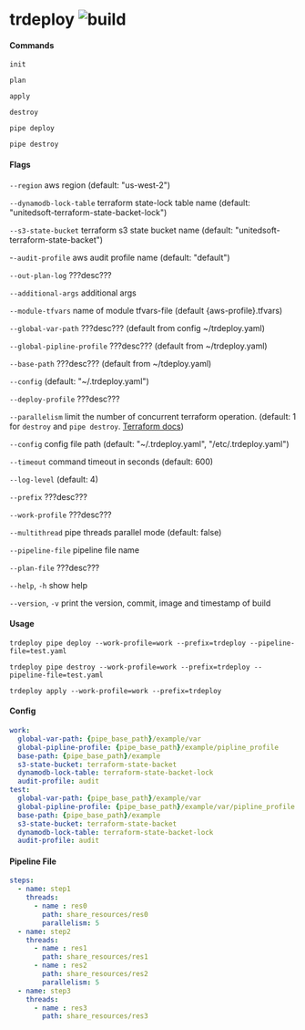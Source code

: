 trdeploy
![build](https://github.com/KseniyaRomanchik/trdeploy/workflows/trdeploy/badge.svg?sanitize=true)
================================

#### Commands

`init`

`plan`

`apply`

`destroy`

`pipe deploy`

`pipe destroy`

#### Flags

`--region` aws region (default: "us-west-2")

`--dynamodb-lock-table` terraform state-lock table name (default: "unitedsoft-terraform-state-backet-lock")

`--s3-state-bucket` terraform s3 state bucket name (default: "unitedsoft-terraform-state-backet")

-`-audit-profile` aws audit profile name (default: "default")

`--out-plan-log` ???desc???

`--additional-args` additional args

`--module-tfvars` name of module tfvars-file  (default  {aws-profile}.tfvars)

`--global-var-path` ???desc??? (default from config ~/trdeploy.yaml)

`--global-pipline-profile` ???desc??? (default from ~/trdeploy.yaml)

`--base-path` ???desc??? (default from ~/tdeploy.yaml)

`--config` (default: "~/.trdeploy.yaml")

`--deploy-profile` ???desc???

`--parallelism` limit the number of concurrent terraform operation. (default: 1 for `destroy` and `pipe destroy`. [Terraform docs](https://www.terraform.io/docs/commands/apply.html#parallelism-n))

`--config` config file path (default: "~/.trdeploy.yaml", "/etc/.trdeploy.yaml")

`--timeout` command timeout in seconds (default: 600)

`--log-level` (default: 4)

`--prefix` ???desc???

`--work-profile` ???desc???

`--multithread` pipe threads parallel mode (default: false)

`--pipeline-file` pipeline file name

`--plan-file` ???desc???

`--help`, `-h` show help

`--version`, `-v` print the version, commit, image and timestamp of build

#### Usage

`trdeploy pipe deploy --work-profile=work --prefix=trdeploy --pipeline-file=test.yaml`

`trdeploy pipe destroy --work-profile=work --prefix=trdeploy --pipeline-file=test.yaml`

`trdeploy apply --work-profile=work --prefix=trdeploy`

#### Config

```yaml
work:
  global-var-path: {pipe_base_path}/example/var
  global-pipline-profile: {pipe_base_path}/example/pipline_profile
  base-path: {pipe_base_path}/example
  s3-state-bucket: terraform-state-backet
  dynamodb-lock-table: terraform-state-backet-lock
  audit-profile: audit
test:
  global-var-path: {pipe_base_path}/example/var
  global-pipline-profile: {pipe_base_path}/example/var/pipline_profile
  base-path: {pipe_base_path}/example
  s3-state-bucket: terraform-state-backet
  dynamodb-lock-table: terraform-state-backet-lock
  audit-profile: audit
```

#### Pipeline File

```yaml
steps:
  - name: step1
    threads:
      - name : res0
        path: share_resources/res0
        parallelism: 5
  - name: step2
    threads:
      - name : res1
        path: share_resources/res1
      - name : res2
        path: share_resources/res2
        parallelism: 5
  - name: step3
    threads:
      - name : res3
        path: share_resources/res3
```